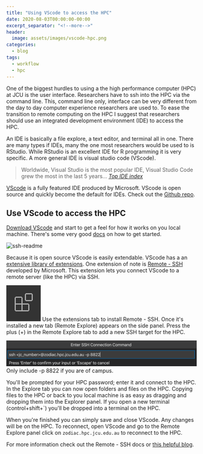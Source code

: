 ```yaml
---
title: "Using VScode to access the HPC"
date: 2020-08-03T00:00:00-00:00
excerpt_separator: "<!--more-->"
header:
  image: assets/images/vscode-hpc.png
categories:
  - blog
tags:
  - workflow
  - hpc
---
```


One of the biggest hurdles to using a the high performance computer (HPC) at JCU is the user interface. Researchers have to ssh into the HPC via the command line. This, command line only, interface can be very different from the day to day computer experience researchers are used to. To ease the transition to remote computing on the HPC I suggest that researchers should use an integrated development environment (IDE) to access the HPC.

An IDE is basically a file explore, a text editor, and terminal all in one. There are many types if IDEs, many the one most researchers would be used to is RStudio. While RStudio is an excellent IDE for R programming it is very specific. A more general IDE is visual studio code (VScode).

> Worldwide, Visual Studio is the most popular IDE, Visual Studio Code grew the most in the last 5 years... <cite><a href="https://pypl.github.io/IDE.html"> Top IDE index</a></cite>

[VScode](https://code.visualstudio.com/) is a fully featured IDE produced by Microsoft. VScode is open source and quickly become the default for IDEs. Check out the [Github repo](https://github.com/microsoft/vscode).

## Use VScode to access the HPC

[Download VScode](https://code.visualstudio.com/Download) and start to get a feel for how it works on you local machine. There's some very good [docs](https://code.visualstudio.com/docs/getstarted/introvideos) on how to get started. 

![ssh-readme](../assets/images/ssh-readme.gif)

Because it is open source VScode is easily extendable. VScode has a an [extensive library of extensions](https://code.visualstudio.com/docs/editor/extension-gallery). One extension of note is [Remote - SSH](https://marketplace.visualstudio.com/items?itemName=ms-vscode-remote.remote-ssh) developed by Microsoft. This extension lets you connect VScode to a remote server (like the HPC) via SSH.

![extensions-view-icon](../assets/images/extensions-view-icon.png) Use the extensions tab to install Remote - SSH. Once it's installed a new tab (Remote Explore) appears on the side panel. Press the plus (+) in the Remote Explore tab to add a new SSH target for the HPC.

![ssh-command](../assets/images/ssh-target.png)
Only include -p 8822 if you are of campus. 

You'll be prompted for your HPC password; enter it and connect to the HPC. In the Explore tab you can now open folders and files on the HPC. Copying files to the HPC or back to you local machine is as easy as dragging and dropping them into the Explorer panel. If you open a new terminal (control+shift+`) you'll be dropped into a terminal on the HPC. 

When you're finished you can simply save and close VScode. Any changes will be on the HPC. To reconnect, open VScode and go to the Remote Explore panel click on `zodiac.hpc.jcu.edu.au` to reconnect to the HPC. 

For more information check out the Remote - SSH docs or [this helpful blog](https://code.visualstudio.com/blogs/2019/07/25/remote-ssh). 
